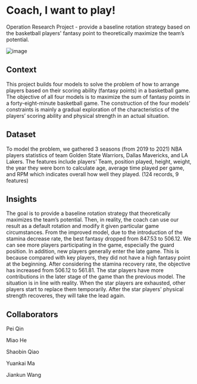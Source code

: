 # Coach, I want to play!
Operation Research Project - provide a baseline rotation strategy based on the basketball players' fantasy point to theoretically maximize the team’s potential.

![image](https://user-images.githubusercontent.com/92670749/155437312-fb6f02b1-37e9-4b31-9430-1e32ef7150bc.png)

## Context
This project builds four models to solve the problem of how to arrange players based on their scoring ability (fantasy points) in a basketball game. The objective of all four models is to maximize the sum of fantasy points in a forty-eight-minute basketball game. The construction of the four models’ constraints is mainly a gradual exploration of the characteristics of the players’ scoring ability and physical strength in an actual situation.

## Dataset
To model the problem, we gathered 3 seasons (from 2019 to 2021) NBA players statistics of team Golden State Warriors, Dallas Mavericks, and LA Lakers. The features include players’ Team, position played, height, weight, the year they were born to calculate age, average time played per game, and RPM which indicates overall how well they played. (124 records, 9 features)

## Insights
The goal is to provide a baseline rotation strategy that theoretically maximizes the team’s potential. Then, in reality, the coach can use our result as a default rotation and modify it given particular game circumstances.
From the improved model, due to the introduction of the stamina decrease rate, the best fantasy dropped from 847.53 to 506.12. We can see more players participating in the game, especially the guard position. In addition, new players generally enter the late game. This is because compared with key players, they did not have a high fantasy point at the beginning. 
After considering the stamina recovery rate, the objective has increased from 506.12 to 561.81. The star players have more contributions in the later stage of the game than the previous model.
The situation is in line with reality. When the star players are exhausted, other players start to replace them temporarily. After the star players' physical strength recoveres, they will take the lead again.

## Collaborators
Pei Qin

Miao He

Shaobin Qiao

Yuankai Ma

Jiankun Wang
